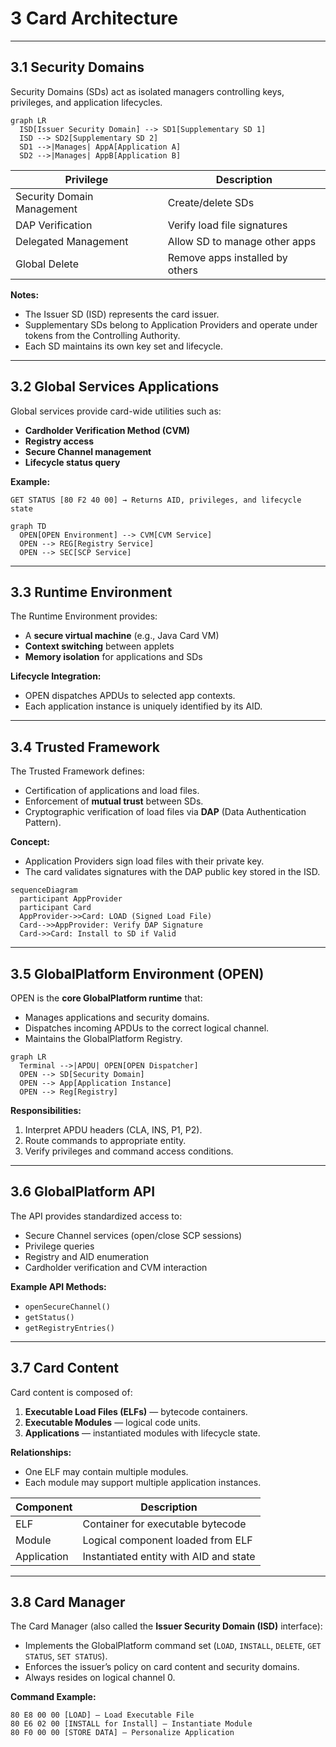 # 3 Card Architecture

---

## 3.1 Security Domains
Security Domains (SDs) act as isolated managers controlling keys, privileges, and application lifecycles.

<!-- Figure 3-1: Security Domain Relationships -->
```mermaid
graph LR
  ISD[Issuer Security Domain] --> SD1[Supplementary SD 1]
  ISD --> SD2[Supplementary SD 2]
  SD1 -->|Manages| AppA[Application A]
  SD2 -->|Manages| AppB[Application B]
```

<!-- Table 3-1: Security Domain Privileges -->
| Privilege | Description |
|------------|-------------|
| Security Domain Management | Create/delete SDs |
| DAP Verification | Verify load file signatures |
| Delegated Management | Allow SD to manage other apps |
| Global Delete | Remove apps installed by others |

**Notes:**
- The Issuer SD (ISD) represents the card issuer.  
- Supplementary SDs belong to Application Providers and operate under tokens from the Controlling Authority.  
- Each SD maintains its own key set and lifecycle.

<!-- presenter note: Highlight the hierarchical structure — ISD at root, SDs below managing specific applications. -->

---

## 3.2 Global Services Applications
Global services provide card-wide utilities such as:
- **Cardholder Verification Method (CVM)**  
- **Registry access**  
- **Secure Channel management**  
- **Lifecycle status query**

**Example:**
```text
GET STATUS [80 F2 40 00] → Returns AID, privileges, and lifecycle state
```

<!-- Figure 3-2: Global Services in the GP Environment -->
```mermaid
graph TD
  OPEN[OPEN Environment] --> CVM[CVM Service]
  OPEN --> REG[Registry Service]
  OPEN --> SEC[SCP Service]
```

<!-- presenter note: Explain that these services are globally accessible through OPEN and not tied to any specific SD. -->

---

## 3.3 Runtime Environment
The Runtime Environment provides:
- A **secure virtual machine** (e.g., Java Card VM)
- **Context switching** between applets
- **Memory isolation** for applications and SDs

**Lifecycle Integration:**
- OPEN dispatches APDUs to selected app contexts.
- Each application instance is uniquely identified by its AID.

<!-- Table 3-2: Runtime Services and Responsibilities -->

---

## 3.4 Trusted Framework
The Trusted Framework defines:
- Certification of applications and load files.
- Enforcement of **mutual trust** between SDs.
- Cryptographic verification of load files via **DAP** (Data Authentication Pattern).

**Concept:**
- Application Providers sign load files with their private key.
- The card validates signatures with the DAP public key stored in the ISD.

<!-- Figure 3-3: Trusted Framework Verification Flow -->
```mermaid
sequenceDiagram
  participant AppProvider
  participant Card
  AppProvider->>Card: LOAD (Signed Load File)
  Card-->>AppProvider: Verify DAP Signature
  Card->>Card: Install to SD if Valid
```

<!-- presenter note: Stress that DAP verification occurs during LOAD, ensuring integrity of loaded content. -->

---

## 3.5 GlobalPlatform Environment (OPEN)
OPEN is the **core GlobalPlatform runtime** that:
- Manages applications and security domains.
- Dispatches incoming APDUs to the correct logical channel.
- Maintains the GlobalPlatform Registry.

<!-- Figure 3-4: OPEN Command Dispatch Architecture -->
```mermaid
graph LR
  Terminal -->|APDU| OPEN[OPEN Dispatcher]
  OPEN --> SD[Security Domain]
  OPEN --> App[Application Instance]
  OPEN --> Reg[Registry]
```

**Responsibilities:**
1. Interpret APDU headers (CLA, INS, P1, P2).  
2. Route commands to appropriate entity.  
3. Verify privileges and command access conditions.  

<!-- presenter note: Explain that OPEN is always active and supervises card operations. -->

---

## 3.6 GlobalPlatform API
The API provides standardized access to:
- Secure Channel services (open/close SCP sessions)
- Privilege queries
- Registry and AID enumeration
- Cardholder verification and CVM interaction

**Example API Methods:**
- `openSecureChannel()`
- `getStatus()`
- `getRegistryEntries()`

<!-- presenter note: The GP API abstracts APDU commands for on-card application developers. -->

---

## 3.7 Card Content
Card content is composed of:
1. **Executable Load Files (ELFs)** — bytecode containers.  
2. **Executable Modules** — logical code units.  
3. **Applications** — instantiated modules with lifecycle state.  

**Relationships:**
- One ELF may contain multiple modules.
- Each module may support multiple application instances.

<!-- Table 3-3: Card Content Hierarchy -->
| Component | Description |
|------------|-------------|
| ELF | Container for executable bytecode |
| Module | Logical component loaded from ELF |
| Application | Instantiated entity with AID and state |

---

## 3.8 Card Manager
The Card Manager (also called the **Issuer Security Domain (ISD)** interface):
- Implements the GlobalPlatform command set (`LOAD`, `INSTALL`, `DELETE`, `GET STATUS`, `SET STATUS`).  
- Enforces the issuer’s policy on card content and security domains.  
- Always resides on logical channel 0.

**Command Example:**
```text
80 E8 00 00 [LOAD] – Load Executable File
80 E6 02 00 [INSTALL for Install] – Instantiate Module
80 F0 00 00 [STORE DATA] – Personalize Application
```

<!-- presenter note:
Conclude by reinforcing that the ISD (Card Manager) is the primary management interface for the card’s operational control.
-->
